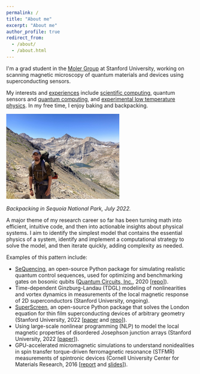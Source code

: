 ```yaml
---
permalink: /
title: "About me"
excerpt: "About me"
author_profile: true
redirect_from: 
  - /about/
  - /about.html
---
```


I'm a grad student in the [Moler Group](https://web.stanford.edu/group/moler) at Stanford University, working on scanning magnetic microscopy of quantum materials and devices using superconducting sensors.

My interests and [experiences](/cv/) include [scientific computing](https://github.com/loganbvh/), quantum sensors and [quantum computing](https://sequencing.readthedocs.io/), and [experimental low temperature physics](/publications/). In my free time, I enjoy baking and backpacking.

<img src="../images/sequoia2022.jpg" alt="Backpacking in Sequoia National Park, July 2022." width="60%">
<p><em>Backpacking in Sequoia National Park, July 2022.</em></p>

A major theme of my research career so far has been turning math into efficient, intuitive code, and then into actionable insights about physical systems. I aim to identify the simplest model that contains the essential physics of a system, identify and implement a computational strategy to solve the model, and then iterate quickly, adding complexity as needed.

Examples of this pattern include:

- [SeQuencing](https://sequencing.readthedocs.io/), an open-source Python package for simulating realistic quantum control sequences, used for optimizing and benchmarking gates on bosonic qubits ([Quantum Circuits, Inc.](https://quantumcircuits.com/), 2020 [[repo](https://github.com/sequencing-dev/sequencing)]).
- Time-dependent Ginzburg-Landau (TDGL) modeling of nonlinearities and vortex dynamics in measurements of the local magnetic response of 2D superconductors (Stanford University, ongoing).
- [SuperScreen](https://superscreen.readthedocs.io/), an open-source Python package that solves the London equation for thin film superconducting devices of arbitrary geometry (Stanford University, 2022 [[paper](../_publications/2022-07-27-compphys.md) and [repo](https://github.com/loganbvh/superscreen)]).
- Using large-scale nonlinear programming (NLP) to model the local magnetic properties of disordered Josephson junction arrays (Stanford University, 2022 [[paper](../_publications/2022-08-30-prb-nb-islands.md)]).
- GPU-accelerated micromagnetic simulations to understand nonidealities in spin transfer torque-driven ferromagnetic resonance (STFMR) measurements of spintronic devices (Cornell University Center for Materials Research, 2016 [[report](../files/ccmr-final-lbvh.pdf) and [slides](../files/ccmr-pres-lbvh.pdf)]).
